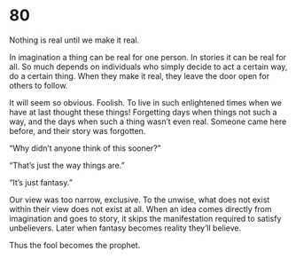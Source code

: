 # 80

Nothing is real until we make it real.

In imagination a thing can be real for one person. In stories it can be real for all.  So much depends on individuals who simply decide to act a certain way, do a certain thing. When they make it real, they leave the door open for others to follow.

It will seem so obvious. Foolish. To live in such enlightened times when we have at last thought these things! Forgetting days when things not such a way, and the days when such a thing wasn’t even real. Someone came here before, and their story was forgotten.

“Why didn’t anyone think of this sooner?” 

“That’s just the way things are.”

“It’s just fantasy.”

Our view was too narrow, exclusive. To the unwise, what does not exist within their view does not exist at all. When an idea comes directly from imagination and goes to story, it skips the manifestation required to satisfy unbelievers. Later when fantasy becomes reality they’ll believe.

Thus the fool becomes the prophet.